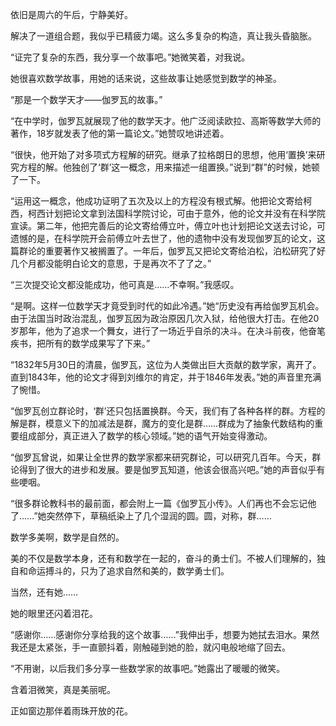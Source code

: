依旧是周六的午后，宁静美好。

解决了一道组合题，我似乎已精疲力竭。这么多复杂的构造，真让我头昏脑胀。

“证完了复杂的东西，我分享一个故事吧。”她微笑着，对我说。

她很喜欢数学故事，用她的话来说，这些故事让她感觉到数学的神圣。

“那是一个数学天才——伽罗瓦的故事。”

“在中学时，伽罗瓦就展现了他的数学天才。他广泛阅读欧拉、高斯等数学大师的著作，18岁就发表了他的第一篇论文。”她赞叹地讲述着。

“很快，他开始了对多项式方程解的研究。继承了拉格朗日的思想，他用‘置换’来研究方程的解。他独创了‘群’这一概念，用来描述一组置换。”说到“群”的时候，她顿了一下。

“运用这一概念，他成功证明了五次及以上的方程没有根式解。他把论文寄给柯西，柯西计划把论文拿到法国科学院讨论，可由于意外，他的论文并没有在科学院宣读。第二年，他把完善后的论文寄给傅立叶，傅立叶也计划把论文送去讨论，可遗憾的是，在科学院开会前傅立叶去世了，他的遗物中没有发现伽罗瓦的论文，这篇群论的重要著作又被搁置了。一年后，伽罗瓦又把论文寄给泊松，泊松研究了好几个月都没能明白论文的意思，于是再次不了了之。”

“三次提交论文都没能成功，他可真是……不幸啊。”我感叹。

“是啊。这样一位数学天才竟受到时代的如此冷遇。”她“历史没有再给伽罗瓦机会。由于法国当时政治混乱，伽罗瓦因为政治原因几次入狱，给他很大打击。在他20岁那年，他为了追求一个舞女，进行了一场近乎自杀的决斗。在决斗前夜，他奋笔疾书，把所有的数学成果写了下来。”

“1832年5月30日的清晨，伽罗瓦，这位为人类做出巨大贡献的数学家，离开了。直到1843年，他的论文才得到刘维尔的肯定，并于1846年发表。”她的声音里充满了惋惜。

“伽罗瓦创立群论时，‘群’还只包括置换群。今天，我们有了各种各样的群。方程的解是群，模意义下的加减法是群，魔方的变化是群……群成为了抽象代数结构的重要组成部分，真正进入了数学的核心领域。”她的语气开始变得激动。

“伽罗瓦曾说，如果让全世界的数学家都来研究群论，可以研究几百年。今天，群论得到了很大的进步和发展。要是伽罗瓦知道，他该会很高兴吧。”她的声音似乎有些哽咽。

“很多群论教科书的最前面，都会附上一篇《伽罗瓦小传》。人们再也不会忘记他了……”她突然停下，草稿纸染上了几个湿润的圆。圆，对称，群……

数学多美啊，数学是自然的。

美的不仅是数学本身，还有和数学在一起的，奋斗的勇士们。不被人们理解的，独自和命运搏斗的，只为了追求自然和美的，数学勇士们。

当然，还有她……

她的眼里还闪着泪花。

“感谢你……感谢你分享给我的这个故事……”我伸出手，想要为她拭去泪水。果然我还是太紧张，手一直颤抖着，刚触碰到她的脸，就闪电般地缩了回去。

“不用谢，以后我们多分享一些数学家的故事吧。”她露出了暖暖的微笑。

含着泪微笑，真是美丽呢。

正如窗边那伴着雨珠开放的花。
